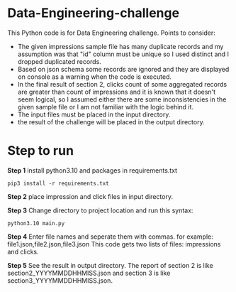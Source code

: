# Data-Engineering-challenge

This Python code is for Data Engineering challenge. Points to consider:
- The given impressions sample file has many duplicate records and my assumption was that "id" column must be unique so I used distinct and I dropped duplicated records.
- Based on json schema some records are ignored and they are displayed on console as a warning when the code is executed.
- In the final result of section 2, clicks count of some aggregated records are greater than count of impressions and it is known that it doesn't seem logical, so I assumed either there are some inconsistencies in the given sample file or I am not familiar with the logic behind it.
- The input files must be placed in the input directory.
- the result of the challenge will be placed in the output directory.

# Step to run

**Step 1**
install python3.10 and packages in requirements.txt
```
pip3 install -r requirements.txt
```

**Step 2**
place impression and click files in input directory.

**Step 3**
Change directory to project location and run this syntax:
``` 
python3.10 main.py

```
**Step 4**
Enter file names and seperate them with commas.
for example: file1.json,file2.json,file3.json
This code gets two lists of files: impressions and clicks.

**Step 5**
See the result in output directory. The report of section 2 is like section2_YYYYMMDDHHMISS.json and section 3 is like section3_YYYYMMDDHHMISS.json.